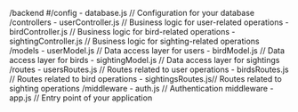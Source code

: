 /backend
    #/config
        - database.js       // Configuration for your database
    /controllers
        - userController.js // Business logic for user-related operations
        - birdController.js // Business logic for bird-related operations
        - sightingController.js // Business logic for sighting-related operations
    /models
        - userModel.js      // Data access layer for users
        - birdModel.js      // Data access layer for birds
        - sightingModel.js  // Data access layer for sightings
    /routes
        - usersRoutes.js    // Routes related to user operations
        - birdsRoutes.js    // Routes related to bird operations
        - sightingsRoutes.js// Routes related to sighting operations
    /middleware
        - auth.js           // Authentication middleware
    - app.js             // Entry point of your application